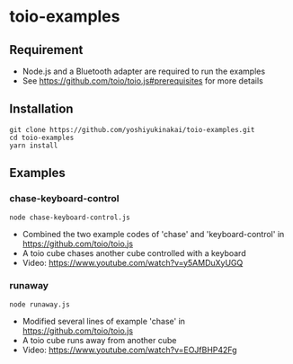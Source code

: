 # toio-examples

## Requirement
* Node.js and a Bluetooth adapter are required to run the examples
* See https://github.com/toio/toio.js#prerequisites for more details

## Installation
```
git clone https://github.com/yoshiyukinakai/toio-examples.git
cd toio-examples
yarn install
```

## Examples

### chase-keyboard-control
```
node chase-keyboard-control.js
```
* Combined the two example codes of 'chase' and 'keyboard-control' in https://github.com/toio/toio.js
* A toio cube chases another cube controlled with a keyboard
* Video: https://www.youtube.com/watch?v=y5AMDuXyUGQ

### runaway
```
node runaway.js
```
* Modified several lines of example 'chase' in https://github.com/toio/toio.js
* A toio cube runs away from another cube
* Video: https://www.youtube.com/watch?v=EOJfBHP42Fg
